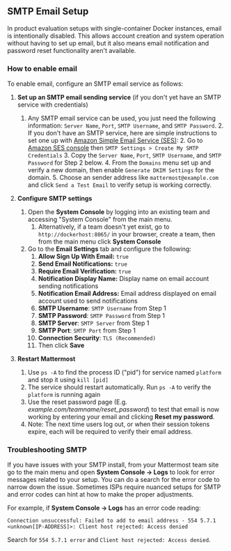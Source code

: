 
## SMTP Email Setup

In product evaluation setups with single-container Docker instances, email is intentionally disabled. This allows account creation and system operation without having to set up email, but it also means email notification and password reset functionality aren't available. 

### How to enable email 

To enable email, configure an SMTP email service as follows: 

1.  **Set up an SMTP email sending service** (if you don't yet have an SMTP service with credentials) 
	1. Any SMTP email service can be used, you just need the following information: `Server Name`, `Port`, `SMTP Username`, and `SMTP Password`. 
	     2. If you don't have an SMTP service, here are simple instructions to set one up with [Amazon Simple Email Service (SES)](https://aws.amazon.com/ses/):
	         2. Go to [Amazon SES console](https://console.aws.amazon.com/ses) then `SMTP Settings > Create My SMTP Credentials`
	         3. Copy the `Server Name`, `Port`, `SMTP Username`, and `SMTP Password` for Step 2 below. 
	         4. From the `Domains` menu set up and verify a new domain, then enable `Generate DKIM Settings` for the domain.
	         5. Choose an sender address like `mattermost@example.com` and click `Send a Test Email` to verify setup is working correctly. 
2.  **Configure SMTP settings** 
	1.  Open the **System Console** by logging into an existing team and accessing "System Console" from the main menu.
	     1.  Alternatively, if a team doesn't yet exist, go to `http://dockerhost:8065/` in your browser, create a team, then from the main menu click **System Console**
	2.  Go to the **Email Settings** tab and configure the following:  
	       1. **Allow Sign Up With Email:** `true`
	       2. **Send Email Notifications:** `true`
	       3. **Require Email Verification:** `true`
	       4. **Notification Display Name:** Display name on email account sending notifications
	       5. **Notification Email Address:** Email address displayed on email account used to send notifications
	       6. **SMTP Username**: `SMTP Username` from Step 1
	       7. **SMTP Password**: `SMTP Password` from Step 1
	       8. **SMTP Server**: `SMTP Server` from Step 1
	       9. **SMTP Port**: `SMTP Port` from Step 1
	       10. **Connection Security**: `TLS (Recommended)`
	       11. Then click **Save**

3.  **Restart Mattermost**
	1. Use `ps -A`  to find the process ID ("pid") for service named `platform` and stop it using `kill [pid]`
	2. The service should restart automatically. Run `ps -A` to verify the `platform` is running again 
	3. Use the reset password page (E.g. _example.com/teamname/reset_password_) to test that email is now working by entering your email and clicking **Reset my password**.
	4. Note: The next time users log out, or when their session tokens expire, each will be required to verify their email address.

### Troubleshooting SMTP

If you have issues with your SMTP install, from your Mattermost team site go to the main menu and open **System Console -> Logs** to look for error messages related to your setup. You can do a search for the error code to narrow down the issue. Sometimes ISPs require nuanced setups for SMTP and error codes can hint at how to make the proper adjustments. 

For example, if **System Console -> Logs** has an error code reading: 

```
Connection unsuccessful: Failed to add to email address - 554 5.7.1 <unknown[IP-ADDRESS]>: Client host rejected: Access denied
```

Search for `554 5.7.1 error` and `Client host rejected: Access denied`.


